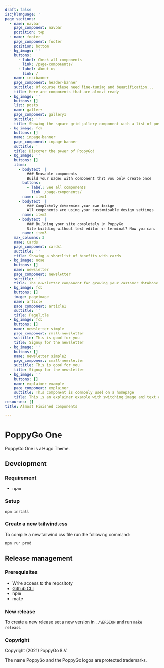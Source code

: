 ```yaml
---
draft: false
iscjklanguage: ''
page_sections:
  - name: navbar
    page_component: navbar
    postition: top
  - name: footer
    page_component: footer
    position: bottom
  - bg_image: ''
    buttons:
      - label: Check all components
        link: /page-components/
      - label: About us
        link: /
    name: testbanner
    page_component: header-banner
    subtitle: Of course these need fine-tuning and beautification...
    title: Here are components that are almost ready
  - bg_image: ''
    buttons: []
    list: posts
    name: gallery
    page_component: gallery1
    subtitle: ''
    title: Showing the square grid gallery component with a list of posts
  - bg_image: fck
    buttons: []
    name: inpage-banner
    page_component: inpage-banner
    subtitle: ' '
    title: Discover the power of PoppyGo!
  - bg_image: ''
    buttons: []
    items:
      - bodytext: |
          ### Reusable components
          Build your pages with component that you only create once
        buttons:
          - label: See all components
            link: /page-components/
        name: item1
      - bodytext: |
          ### Completely determine your own design
          All components are using your customisable design settings
        name: item2
      - bodytext: |
          ### Building your site completely in PoppyGo
          Site building without text editor or terminal? Now you can.
        name: item3
    max_columns: 3
    name: Cards
    page_component: cards1
    subtitle: ''
    title: Showing a shortlist of benefits with cards
  - bg_image: none
    buttons: []
    name: newsletter
    page_component: newsletter
    subtitle: ''
    title: The newsletter component for growing your customer database
  - bg_image: fck
    buttons: []
    image: pageimage
    name: article
    page_component: article1
    subtitle: ''
    title: PageTitle
  - bg_image: fck
    buttons: []
    name: newsletter simple
    page_component: small-newsletter
    subtitle: This is good for you
    title: Signup for the newsletter
  - bg_image: ''
    buttons: []
    name: newsletter simple2
    page_component: small-newsletter
    subtitle: This is good for you
    title: Signup for the newsletter
  - bg_image: ''
    buttons: []
    name: explainer example
    page_component: explainer
    subtitle: This component is commonly used on a homepage
    title: This is an explainer example with switching image and text at each row
resources: []
title: Almost Finished components

---
```



# PoppyGo One

PoppyGo One is a Hugo Theme.

## Development

### Requirement

- npm

### Setup

```
npm install
```

### Create a new tailwind.css

To compile a new tailwind css file run the following command:

```
npm run prod
```

## Release management

### Prerequisites

- Write access to the repositoty
- [Github CLI](https://github.com/cli/cli)
- npm
- make

### New release

To create a new release set a new version in ```./VERSION``` and run ```make
release```.

### Copyright

Copyright (2021) PoppyGo B.V.

The name PoppyGo and the PoppyGo logos are protected trademarks.
